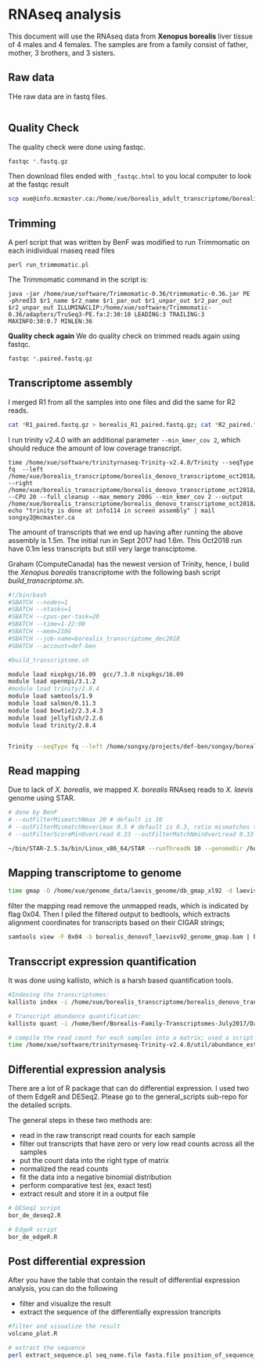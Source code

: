 # RNAseq analysis
This document will use the RNAseq data from **Xenopus borealis** liver tissue of 4 males and 4 females. The samples are from a family consist of father, mother, 3 brothers, and 3 sisters. 

## Raw data
THe raw data are in fastq files.
```bash

```


## Quality Check
The quality check were done using fastqc. 
```bash
fastqc *.fastq.gz 
```
Then download files ended with `_fastqc.html` to you local computer to look at the fastqc result
```bash
scp xue@info.mcmaster.ca:/home/xue/borealis_adult_transcriptome/borealis_denovo_transcriptome_dec2018/data/trimmed/fastqc/*fastqc.html .
```


## Trimming
A perl script that was written by BenF was modified to run Trimmomatic on each inidividual rnaseq read files
```{bash}
perl run_trimmomatic.pl 
```
The Trimmomatic command in the script is:
```{bash}
java -jar /home/xue/software/Trimmomatic-0.36/trimmomatic-0.36.jar PE -phred33 $r1_name $r2_name $r1_par_out $r1_unpar_out $r2_par_out $r2_unpar_out ILLUMINACLIP:/home/xue/software/Trimmomatic-0.36/adapters/TruSeq3-PE.fa:2:30:10 LEADING:3 TRAILING:3 MAXINFO:30:0.7 MINLEN:36
```
**Quality check again** We do quality check on trimmed reads again using fastqc. 
```bash
fastqc *.paired.fastq.gz 
```

## Transcriptome assembly
I merged R1 from all the samples into one files and did the same for R2 reads. 
```bash
cat *R1_paired.fastq.gz > borealis_R1_paired.fastq.gz; cat *R2_paired.fastq.gz > borealis_R2_paired.fastq.gz
```

I run trinity v2.4.0 with an additional parameter `--min_kmer_cov 2`, which should reduce the amount of low coverage transcript.
```{bash}
time /home/xue/software/trinityrnaseq-Trinity-v2.4.0/Trinity --seqType fq  --left /home/xue/borealis_transcriptome/borealis_denovo_transcriptome_oct2018/Trimmed/borealis_R1_paired.fastq.gz --right /home/xue/borealis_transcriptome/borealis_denovo_transcriptome_oct2018/Trimmed/borealis_R2_paired.fastq.gz --CPU 20 --full_cleanup --max_memory 200G --min_kmer_cov 2 --output /home/xue/borealis_transcriptome/borealis_denovo_transcriptome_oct2018/; echo "trinity is done at info114 in screen assembly" | mail songxy2@mcmaster.ca

```
The amount of transcripts that we end up having after running the above assembly is 1.5m. The initial run in Sept 2017 had 1.6m. This Oct2018 run have 0.1m less transcripts but still very large transciptome. 

Graham (ComputeCanada) has the newest version of Trinity, hence, I build the *Xenopus borealis* transcriptome with the following bash script *build_transcriptome.sh*. 

```bash
#!/bin/bash
#SBATCH --nodes=1
#SBATCH --ntasks=1
#SBATCH --cpus-per-task=20
#SBATCH --time=1-22:00
#SBATCH --mem=210G
#SBATCH --job-name=borealis_transcriptome_dec2018
#SBATCH --account=def-ben

#build_transcriptome.sh

module load nixpkgs/16.09  gcc/7.3.0 nixpkgs/16.09
module load openmpi/3.1.2
#module load trinity/2.8.4
module load samtools/1.9
module load salmon/0.11.3
module load bowtie2/2.3.4.3
module load jellyfish/2.2.6
module load trinity/2.8.4


Trinity --seqType fq --left /home/songxy/projects/def-ben/songxy/borealis_transcriptome/trimmed_reads/borealis_R1_paired.fastq.gz --right /home/songxy/projects/def-ben/songxy/borealis_transcriptome/trimmed_reads/borealis_R2_paired.fastq.gz --CPU 20 --full_cleanup --max_memory 200G --min_kmer_cov 2 --include_supertranscripts --output /home/songxy/scratch/borealis_transcriptome_trinityOut
```
## Read mapping 
Due to lack of *X. borealis*, we mapped *X. borealis* RNAseq reads to *X. laevis* genome using STAR. 
```bash
# done by BenF
# --outFilterMismatchNmax 20 # default is 10
# --outFilterMismatchNoverLmax 0.5 # default is 0.3, ratio mismatches to mapped length
# --outFilterScoreMinOverLread 0.33 --outFilterMatchNminOverLread 0.33 # length of reads, default is 0.66

~/bin/STAR-2.5.3a/bin/Linux_x86_64/STAR --runThreadN 10 --genomeDir /home/benf/Borealis_Genome_HiSeqX/Analyses/Laevis_SuperScaffold_Reference/STAR-Index/ --readFilesCommand zcat --outFileNamePrefix dad-star-lessStringent --outSAMtype BAM SortedByCoordinate --outFilterMismatchNmax 20 --outFilterMismatchNoverLmax 0.5 --outFilterScoreMinOverLread 0.33 --outFilterMatchNminOverLread 0.33 --readFilesIn ../Trimmed/BJE3896_dad_liver_R1_scythe.fastq.gz ../Trimmed/BJE3896_dad_liver_R2_scythe.fastq.gz
```

## Mapping transcriptome to genome

```bash
time gmap -D /home/xue/genome_data/laevis_genome/db_gmap_xl92 -d laevis92_gmap -A -B 5 -t 25 -f samse --cross-species /home/xue/borealis_transcriptome/borealis_denovo_transcriptome_dec2018/transcriptome/borealis_transcriptome_trinityOut.fasta | samtools view -S -b > /home/xue/borealis_transcriptome/borealis_denovo_transcriptome_dec2018/analysis/transcriptome/mapping_xb_denovoTrans_xl_genomev92_gmap/borealis_denovoT_laevisv92_genome_gmap.bam
```
filter the mapping read remove the unmapped reads, which is indicated by flag 0x04. Then I piled the filtered output to bedtools, which extracts alignment coordinates for transcripts based on their CIGAR strings;
```bash
samtools view -F 0x04 -b borealis_denovoT_laevisv92_genome_gmap.bam | bedtools bamtobed -i > borealis_denovoT_laevisV92_genome_gmap_bedfile.bed
```

## Transccript expression quantification
It was done using kallisto, which is a harsh based quantification tools. 
```bash
#Indexing the transcriptomes:
kallisto index -i /home/xue/borealis_transcriptome/borealis_denovo_transcriptome_dec2018/transcriptome/kallisto_index/borealis_transcriptome_trinityOut.fasta.kallisto_idx /home/xue/borealis_transcriptome/borealis_denovo_transcriptome_dec2018/transcriptome/borealis_transcriptome_trinityOut.fasta

# Transcript abundance quantification:
kallisto quant -i /home/benf/Borealis-Family-Transcriptomes-July2017/Data/Trinity-Build-Info/All-together/trinity_out_dir.Trinity.fasta.kallisto_idx  -o female_rep7 <(gunzip -c /home/benf/Borealis-Family-Transcriptomes-July2017/Data/Trimmed/BJE4082_girl_liver_R1_scythe.fastq.gz) <(gunzip -c /home/benf/Borealis-Family-Transcriptomes-July2017/Data/Trimmed/BJE4082_girl_liver_R2_scythe.fastq.gz)

# compile the read count for each samples into a matrix; used a script included in the Trinity RNAseq analysis package
time /home/xue/software/trinityrnaseq-Trinity-v2.4.0/util/abundance_estimates_to_matrix.pl --est_method kallisto --out_prefix borealis_liver  --name_sample_by_basedir female_rep1/abundance.tsv female_rep2/abundance.tsv female_rep3/abundance.tsv female_rep4/abundance.tsv male_rep1/abundance.tsv male_rep2/abundance.tsv male_rep3/abundance.tsv male_rep4/abundance.tsv
```

## Differential expression analysis
There are a lot of R package that can do differential expression. I used two of them EdgeR and DESeq2. Please go to the general_scripts sub-repo for the detailed scripts.

The general steps in these two methods are:
- read in the raw transcript read counts for each sample
- filter out transcripts that have zero or very low read counts across all the samples
- put the count data into the right type of matrix 
- normalized the read counts
- fit the data into a negative binomial distribution
- perform comparative test (ex, exact test)
- extract result and store it in a output file

```bash
# DESeq2 script
bor_de_deseq2.R

# EdgeR script
bor_de_edgeR.R
```

## Post differential expression
After you have the table that contain the result of differential expression analysis, you can do the following
- filter and visualize the result
- extract the sequence of the differentially expression trancripts
```bash
#filter and visualize the result
volcano_plot.R

# extract the sequence 
perl extract_sequence.pl seq_name.file fasta.file position_of_sequence_in_seq_name.file > output

```

